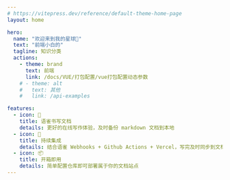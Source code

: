```yaml
---
# https://vitepress.dev/reference/default-theme-home-page
layout: home

hero:
  name: "欢迎来到我的星球🫥"
  text: "前端小白的"
  tagline: 知识分类
  actions:
    - theme: brand
      text: 前端
      link: /docs/VUE/打包配置/vue打包配置动态参数
    # - theme: alt
    #   text: 其他
    #   link: /api-examples

features:
  - icon: 📝
    title: 语雀书写文档
    details: 更好的在线写作体验，及时备份 markdown 文档到本地
  - icon: 🚀
    title: 持续集成
    details: 结合语雀 Webhooks + Github Actions + Vercel，写完及时同步到文档站点
  - icon: 📦
    title: 开箱即用
    details: 简单配置仓库即可部署属于你的文档站点
---
```


